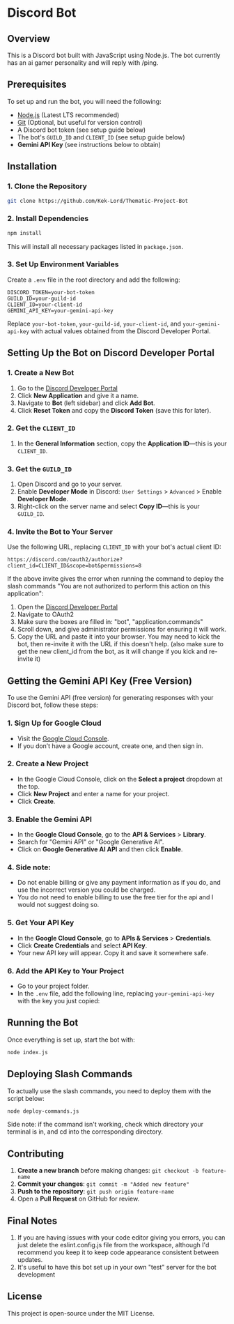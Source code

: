 # Discord Bot

## Overview
This is a Discord bot built with JavaScript using Node.js. The bot currently has an ai gamer personality and will reply with /ping.
## Prerequisites
To set up and run the bot, you will need the following:

- [Node.js](https://nodejs.org/) (Latest LTS recommended)
- [Git](https://git-scm.com/) (Optional, but useful for version control)
- A Discord bot token (see setup guide below)
- The bot's `GUILD_ID` and `CLIENT_ID` (see setup guide below)
- **Gemini API Key** (see instructions below to obtain)

## Installation

### 1. Clone the Repository
```sh
git clone https://github.com/Kek-Lord/Thematic-Project-Bot
```

### 2. Install Dependencies
```sh
npm install
```

This will install all necessary packages listed in `package.json`.

### 3. Set Up Environment Variables
Create a `.env` file in the root directory and add the following:

```
DISCORD_TOKEN=your-bot-token
GUILD_ID=your-guild-id
CLIENT_ID=your-client-id
GEMINI_API_KEY=your-gemini-api-key
```

Replace `your-bot-token`, `your-guild-id`, `your-client-id`, and `your-gemini-api-key` with actual values obtained from the Discord Developer Portal.

## Setting Up the Bot on Discord Developer Portal

### 1. Create a New Bot
1. Go to the [Discord Developer Portal](https://discord.com/developers/applications)
2. Click **New Application** and give it a name.
3. Navigate to **Bot** (left sidebar) and click **Add Bot**.
4. Click **Reset Token** and copy the **Discord Token** (save this for later).

### 2. Get the `CLIENT_ID`
1. In the **General Information** section, copy the **Application ID**—this is your `CLIENT_ID`.

### 3. Get the `GUILD_ID`
1. Open Discord and go to your server.
2. Enable **Developer Mode** in Discord: `User Settings` > `Advanced` > Enable **Developer Mode**.
3. Right-click on the server name and select **Copy ID**—this is your `GUILD_ID`.

### 4. Invite the Bot to Your Server
Use the following URL, replacing `CLIENT_ID` with your bot's actual client ID:

```
https://discord.com/oauth2/authorize?client_id=CLIENT_ID&scope=bot&permissions=8
```

If the above invite gives the error when running the command to deploy the slash commands "You are not authorized to perform this action on this application":
1. Open the [Discord Developer Portal](https://discord.com/developers/applications)
2. Navigate to OAuth2
3. Make sure the boxes are filled in: "bot", "application.commands"
4. Scroll down, and give administrator permissions for ensuring it will work.
5. Copy the URL and paste it into your browser. You may need to kick the bot, then re-invite it with the URL if this doesn't help. (also make sure to get the new client_id from the bot, as it will change if you kick and re-invite it)

## Getting the Gemini API Key (Free Version)

To use the Gemini API (free version) for generating responses with your Discord bot, follow these steps:

### 1. Sign Up for Google Cloud
- Visit the [Google Cloud Console](https://console.cloud.google.com/).
- If you don’t have a Google account, create one, and then sign in.

### 2. Create a New Project
- In the Google Cloud Console, click on the **Select a project** dropdown at the top.
- Click **New Project** and enter a name for your project.
- Click **Create**.

### 3. Enable the Gemini API
- In the **Google Cloud Console**, go to the **API & Services** > **Library**.
- Search for "Gemini API" or "Google Generative AI".
- Click on **Google Generative AI API** and then click **Enable**.

### 4. Side note:
- Do not enable billing or give any payment information as if you do, and use the incorrect version you could be charged.
- You do not need to enable billing to use the free tier for the api and I would not suggest doing so.

### 5. Get Your API Key
- In the **Google Cloud Console**, go to **APIs & Services** > **Credentials**.
- Click **Create Credentials** and select **API Key**.
- Your new API key will appear. Copy it and save it somewhere safe.

### 6. Add the API Key to Your Project
- Go to your project folder.
- In the `.env` file, add the following line, replacing `your-gemini-api-key` with the key you just copied:



## Running the Bot
Once everything is set up, start the bot with:
```sh
node index.js
```

## Deploying Slash Commands
To actually use the slash commands, you need to deploy them with the script below:
```sh
node deploy-commands.js
```

Side note: if the command isn't working, check which directory your terminal is in, and cd into the corresponding directory.

## Contributing
1. **Create a new branch** before making changes: `git checkout -b feature-name`
2. **Commit your changes**: `git commit -m "Added new feature"`
3. **Push to the repository**: `git push origin feature-name`
4. Open a **Pull Request** on GitHub for review.

## Final Notes
1. If you are having issues with your code editor giving you errors, you can just delete the eslint.config.js file from the workspace, although I'd recommend you keep it to keep code appearance consistent between updates.
2. It's useful to have this bot set up in your own "test" server for the bot development

## License
This project is open-source under the MIT License.

